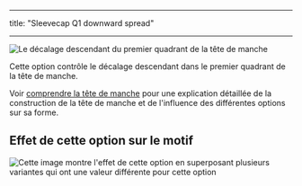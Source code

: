 - - -
title: "Sleevecap Q1 downward spread"
- - -

![Le décalage descendant du premier quadrant de la tête de manche](./sleevecapq1downwardspread.svg)

Cette option contrôle le décalage descendant dans le premier quadrant de la tête de manche.

<Tip>

Voir [comprendre la tête de manche](/docs/patterns/brian/options#understanding-the-sleevecap) pour une explication détaillée de la construction de la tête de manche et de l'influence des différentes options sur sa forme.

</Tip>

## Effet de cette option sur le motif

![Cette image montre l'effet de cette option en superposant plusieurs variantes qui ont une valeur différente pour cette option](huey_sleevecapq1spread1_sample.svg "Effect of this option on the pattern")
